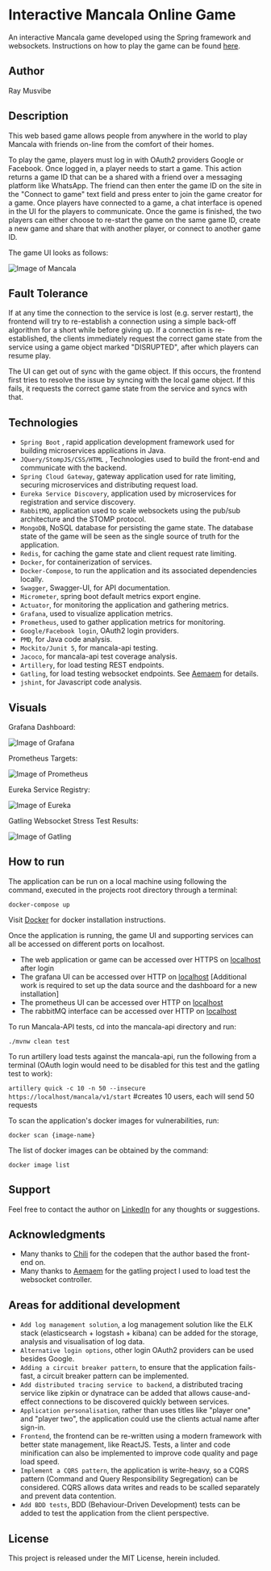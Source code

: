 # Interactive Mancala Online Game
An interactive Mancala game developed using the Spring framework and websockets. Instructions on how to play the game can be found [here](https://www.youtube.com/watch?v=OX7rj93m6o8).

## Author 
Ray Musvibe

## Description
This web based game allows people from anywhere in the world to play Mancala with friends on-line from the comfort of their homes. 

To play the game, players must log in with OAuth2 providers Google or Facebook. Once logged in, a player needs to start a game. This action returns a game ID that can be a shared with a friend over a messaging platform like WhatsApp. The friend can then enter the game ID on the site in the "Connect to game" text field and press enter to join the game creator for a game. Once players have connected to a game, a chat interface is opened in the UI for the players to communicate. Once the game is finished, the two players can either choose to re-start the game on the same game ID, create a new game and share that with another player, or connect to another game ID.

The game UI looks as follows:

![Image of Mancala](documentation-images/mancala-frontend.png)

## Fault Tolerance
If at any time the connection to the service is lost (e.g. server restart), the frontend will try to re-establish a connection using a simple back-off algorithm for a short while before giving up. If a connection is re-established, the clients immediately request the correct game state from the service using a game object marked "DISRUPTED", after which players can resume play.

The UI can get out of sync with the game object. If this occurs, the frontend first tries to resolve the issue by syncing with the local game object. If this fails, it requests the correct game state from the service and syncs with that.

## Technologies
- `Spring Boot` , rapid application development framework used for building microservices applications in Java.
- `JQuery/StompJS/CSS/HTML` , Technologies used to build the front-end and communicate with the backend.
- `Spring Cloud Gateway`, gateway application used for rate limiting, securing microservices and distributing request load.
- `Eureka Service Discovery`, application used by microservices for registration and service discovery.
- `RabbitMQ`, application used to scale websockets using the pub/sub architecture and the STOMP protocol.
- `MongoDB`, NoSQL database for persisting the game state. The database state of the game will be seen as the single source of truth for the application.
- `Redis`, for caching the game state and client request rate limiting.
- `Docker`, for containerization of services.
- `Docker-Compose`, to run the application and its associated dependencies locally.
- `Swagger`, Swagger-UI, for API documentation.
- `Micrometer`, spring boot default metrics export engine.
- `Actuator`, for monitoring the application and gathering metrics.
- `Grafana`, used to visualize application metrics.
- `Prometheus`, used to gather application metrics for monitoring.
- `Google/Facebook login`, OAuth2 login providers.
- `PMD`, for Java code analysis. 
- `Mockito/Junit 5`, for mancala-api testing. 
- `Jacoco`, for mancala-api test coverage analysis. 
- `Artillery`, for load testing REST endpoints.
- `Gatling`, for load testing websocket endpoints. See [Aemaem](https://github.com/aemaem/gatling-websocket-stomp) for details.
- `jshint`, for Javascript code analysis.

## Visuals
Grafana Dashboard:

![Image of Grafana](documentation-images/grafana.png)

Prometheus Targets:

![Image of Prometheus](documentation-images/prometheus.png)

Eureka Service Registry:

![Image of Eureka](documentation-images/eureka.png)

Gatling Websocket Stress Test Results:

![Image of Gatling](documentation-images/gatling.png)

## How to run
The application can be run on a local machine using following the command, executed in the projects root directory through a terminal: 

```docker-compose up```

Visit [Docker](https://docs.docker.com/get-docker/) for docker installation instructions.

Once the application is running, the game UI and supporting services can all be accessed on different ports on localhost. 
 - The web application or game can be accessed over HTTPS on [localhost](https://localhost) after login
 - The grafana UI can be accessed over HTTP on [localhost](http://localhost:3000) [Additional work is required to set up the data source and the dashboard for a new installation]
 - The prometheus UI can be accessed over HTTP on [localhost](http://localhost:9090)
 - The rabbitMQ interface can be accessed over HTTP on [localhost](http://localhost:15672)

To run Mancala-API tests, cd into the mancala-api directory and run:

```./mvnw clean test```

To run artillery load tests against the mancala-api, run the following from a terminal (OAuth login would need to be disabled for this test and the gatling test to work):

```artillery quick -c 10 -n 50 --insecure https://localhost/mancala/v1/start``` #creates 10 users, each will send 50 requests

To scan the application's docker images for vulnerabilities, run:

```docker scan {image-name}```

The list of docker images can be obtained by the command:

```docker image list```

## Support
Feel free to contact the author on [LinkedIn](https://www.linkedin.com/in/ray-musvibe-1a114533/) for any thoughts or suggestions.

## Acknowledgments
 - Many thanks to [Chili](https://codepen.io/ChiliTomatoNoodle/pen/LOaPmy) for the codepen that the author based the front-end on.
 - Many thanks to [Aemaem](https://github.com/aemaem/gatling-websocket-stomp) for the gatling project I used to load test the websocket controller.

## Areas for additional development
- `Add log management solution`, a log management solution like the ELK stack (elasticsearch + logstash + kibana) can be added for the storage, analysis and visualisation of log data.
- `Alternative login options`, other login OAuth2 providers can be used besides Google.
- `Adding a circuit breaker pattern`, to ensure that the application fails-fast, a circuit breaker pattern can be implemented.
- `Add distributed tracing service to backend`, a distributed tracing service like zipkin or dynatrace can be added that allows cause-and-effect connections to be discovered quickly between services.
- `Application personalisation`, rather than uses titles like "player one" and "player two", the application could use the clients actual name after sign-in.
- `Frontend`, the frontend can be re-written using a modern framework with better state management, like ReactJS. Tests, a linter and code minification can also be implemented to improve code quality and page load speed. 
- `Implement a CQRS pattern`, the application is write-heavy, so a CQRS pattern (Command and Query Responsibility Segregation) can be considered. CQRS allows data writes and reads to be scalled separately and prevent data contention.
- `Add BDD tests`, BDD (Behaviour-Driven Development) tests can be added to test the application from the client perspective.

## License
This project is released under the MIT License, herein included.

